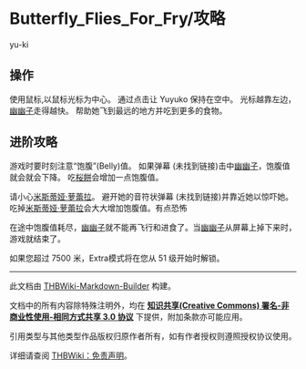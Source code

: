 # Butterfly_Flies_For_Fry/攻略

<!-- source html: G:\repos\THBWiki-Markdown-Builder\THBWikiMarkdown\Temp\main\a\a8\ns0%3AButterfly_Flies_For_Fry%2F%E6%94%BB%E7%95%A5.html -->

yu-ki


## 操作
  
使用鼠标,以鼠标光标为中心。 通过点击让 Yuyuko 保持在空中。 光标越靠左边，[幽幽子](./西行寺幽幽子.md)走得越快。 帮助她飞到最远的地方并吃到更多的食物。  

[](./文件-Bfff.png.md)
  


## 进阶攻略
  
游戏时要时刻注意“饱腹”(Belly)值。 如果弹幕 (未找到链接)击中[幽幽子](./西行寺幽幽子.md)，饱腹值就会就会下降。 吃[桜餅](https://en.wiktionary.org/wiki/桜餅)会增加一点饱腹值。  
 
请小心[米斯蒂娅·萝蕾拉](./米斯蒂娅·萝蕾拉.md)。 避开她的音符状弹幕 (未找到链接)并靠近她以惊吓她。 吃掉[米斯蒂娅·萝蕾拉](./米斯蒂娅·萝蕾拉.md)会大大增加饱腹值。有点恐怖  

在途中饱腹值耗尽，[幽幽子](./西行寺幽幽子.md)就不能再飞行和进食了。当[幽幽子](./西行寺幽幽子.md)从屏幕上掉下来时，游戏就结束了。  

如果您超过 7500 米，Extra模式将在您从 51 级开始时解锁。
  





---

此文档由 [THBWiki-Markdown-Builder](https://github.com/Delsin-Yu/THBWiki-Markdown-Builder) 构建。

文档中的所有内容除特殊注明外，均在 [**知识共享(Creative Commons) 署名-非商业性使用-相同方式共享 3.0 协议**](https://creativecommons.org/licenses/by-sa/3.0/deed.zh-hans) 下提供，附加条款亦可能应用。

引用类型与其他类型作品版权归原作者所有，如有作者授权则遵照授权协议使用。

详细请查阅 [THBWiki：免责声明](https://thbwiki.cc/THBWiki:%E5%85%8D%E8%B4%A3%E5%A3%B0%E6%98%8E)。


